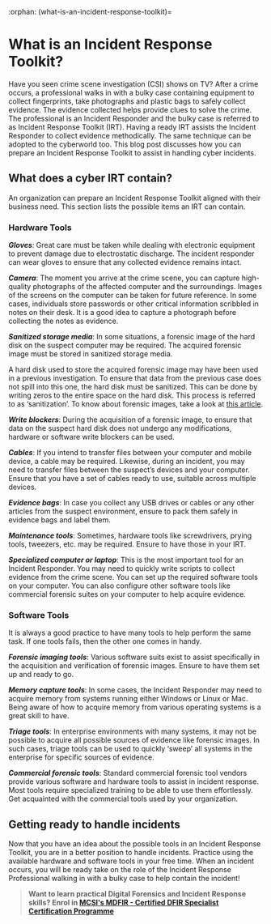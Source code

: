 :orphan:
(what-is-an-incident-response-toolkit)=

# What is an Incident Response Toolkit?

Have you seen crime scene investigation (CSI) shows on TV? After a crime occurs, a professional walks in with a bulky case containing equipment to collect fingerprints, take photographs and plastic bags to safely collect evidence. The evidence collected helps provide clues to solve the crime. The professional is an Incident Responder and the bulky case is referred to as Incident Response Toolkit (IRT). Having a ready IRT assists the Incident Responder to collect evidence methodically. The same technique can be adopted to the cyberworld too. This blog post discusses how you can prepare an Incident Response Toolkit to assist in handling cyber incidents.

## What does a cyber IRT contain?

An organization can prepare an Incident Response Toolkit aligned with their business need. This section lists the possible items an IRT can contain.

### Hardware Tools

**_Gloves_**: Great care must be taken while dealing with electronic equipment to prevent damage due to electrostatic discharge. The incident responder can wear gloves to ensure that any collected evidence remains intact.

**_Camera_**: The moment you arrive at the crime scene, you can capture high-quality photographs of the affected computer and the surroundings. Images of the screens on the computer can be taken for future reference. In some cases, individuals store passwords or other critical information scribbled in notes on their desk. It is a good idea to capture a photograph before collecting the notes as evidence.

**_Sanitized storage media_**: In some situations, a forensic image of the hard disk on the suspect computer may be required. The acquired forensic image must be stored in sanitized storage media.

A hard disk used to store the acquired forensic image may have been used in a previous investigation. To ensure that data from the previous case does not spill into this one, the hard disk must be sanitized. This can be done by writing zeros to the entire space on the hard disk. This process is referred to as ‘sanitization’. To know about forensic images, take a look at [this article](https://blog.mosse-institute.com/digital-forensics/2022/04/12/what-is-a-forensic-image.html).

**_Write blockers_**: During the acquisition of a forensic image, to ensure that data on the suspect hard disk does not undergo any modifications, hardware or software write blockers can be used.

**_Cables_**: If you intend to transfer files between your computer and mobile device, a cable may be required. Likewise, during an incident, you may need to transfer files between the suspect’s devices and your computer. Ensure that you have a set of cables ready to use, suitable across multiple devices.

**_Evidence bags_**: In case you collect any USB drives or cables or any other articles from the suspect environment, ensure to pack them safely in evidence bags and label them.

**_Maintenance tools_**: Sometimes, hardware tools like screwdrivers, prying tools, tweezers, etc. may be required. Ensure to have those in your IRT.

**_Specialized computer or laptop_**: This is the most important tool for an Incident Responder. You may need to quickly write scripts to collect evidence from the crime scene. You can set up the required software tools on your computer. You can also configure other software tools like commercial forensic suites on your computer to help acquire evidence.

### Software Tools

It is always a good practice to have many tools to help perform the same task. If one tools fails, then the other one comes in handy.

**_Forensic imaging tools_**: Various software suits exist to assist specifically in the acquisition and verification of forensic images. Ensure to have them set up and ready to go.

**_Memory capture tools_**: In some cases, the Incident Responder may need to acquire memory from systems running either Windows or Linux or Mac. Being aware of how to acquire memory from various operating systems is a great skill to have.

**_Triage tools_**: In enterprise environments with many systems, it may not be possible to acquire all possible sources of evidence like forensic images. In such cases, triage tools can be used to quickly ‘sweep’ all systems in the enterprise for specific sources of evidence.

**_Commercial forensic tools_**: Standard commercial forensic tool vendors provide various software and hardware tools to assist in incident response. Most tools require specialized training to be able to use them effortlessly. Get acquainted with the commercial tools used by your organization.

## Getting ready to handle incidents

Now that you have an idea about the possible tools in an Incident Response Toolkit, you are in a better position to handle incidents. Practice using the available hardware and software tools in your free time. When an incident occurs, you will be ready take on the role of the Incident Response Professional walking in with a bulky case to help contain the incident!

> **Want to learn practical Digital Forensics and Incident Response skills? Enrol in [MCSI's MDFIR - Certified DFIR Specialist Certification Programme](https://www.mosse-institute.com/certifications/mdfir-certified-dfir-specialist.html)**
